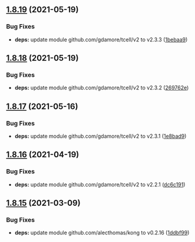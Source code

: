 ## [1.8.19](https://github.com/dds/aoc2019/compare/v1.8.18...v1.8.19) (2021-05-19)


### Bug Fixes

* **deps:** update module github.com/gdamore/tcell/v2 to v2.3.3 ([1bebaa9](https://github.com/dds/aoc2019/commit/1bebaa92045b0b71ab33de42ab495d2f16d48d97))



## [1.8.18](https://github.com/dds/aoc2019/compare/v1.8.17...v1.8.18) (2021-05-19)


### Bug Fixes

* **deps:** update module github.com/gdamore/tcell/v2 to v2.3.2 ([269762e](https://github.com/dds/aoc2019/commit/269762e5dce8a7afbf154e31eb734706e859ec78))



## [1.8.17](https://github.com/dds/aoc2019/compare/v1.8.16...v1.8.17) (2021-05-16)


### Bug Fixes

* **deps:** update module github.com/gdamore/tcell/v2 to v2.3.1 ([1e8bad9](https://github.com/dds/aoc2019/commit/1e8bad993e687e3488790ab226706992b530751c))



## [1.8.16](https://github.com/dds/aoc2019/compare/v1.8.15...v1.8.16) (2021-04-19)


### Bug Fixes

* **deps:** update module github.com/gdamore/tcell/v2 to v2.2.1 ([dc6c191](https://github.com/dds/aoc2019/commit/dc6c191a02ef1044b645d88a5fc9866aaa866e40))



## [1.8.15](https://github.com/dds/aoc2019/compare/v1.8.14...v1.8.15) (2021-03-09)


### Bug Fixes

* **deps:** update module github.com/alecthomas/kong to v0.2.16 ([1ddbf99](https://github.com/dds/aoc2019/commit/1ddbf991c5a98daac6bedd155e16f5c4a037559f))



